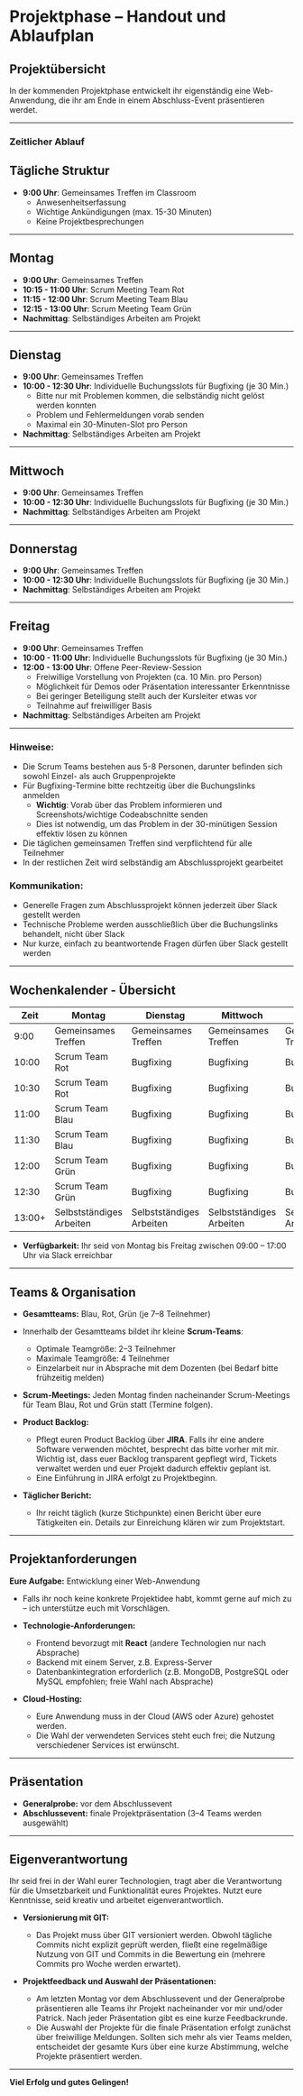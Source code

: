 # Projektphase – Handout und Ablaufplan

## Projektübersicht
In der kommenden Projektphase entwickelt ihr eigenständig eine Web-Anwendung, die ihr am Ende in einem Abschluss-Event präsentieren werdet.

---

### Zeitlicher Ablauf


## Tägliche Struktur

- **9:00 Uhr**: Gemeinsames Treffen im Classroom
  - Anwesenheitserfassung
  - Wichtige Ankündigungen (max. 15-30 Minuten)
  - Keine Projektbesprechungen

---

## Montag

- **9:00 Uhr**: Gemeinsames Treffen
- **10:15 - 11:00 Uhr**: Scrum Meeting Team Rot
- **11:15 - 12:00 Uhr**: Scrum Meeting Team Blau
- **12:15 - 13:00 Uhr**: Scrum Meeting Team Grün
- **Nachmittag**: Selbständiges Arbeiten am Projekt

---

## Dienstag

- **9:00 Uhr**: Gemeinsames Treffen
- **10:00 - 12:30 Uhr**: Individuelle Buchungsslots für Bugfixing (je 30 Min.)
  - Bitte nur mit Problemen kommen, die selbständig nicht gelöst werden konnten
  - Problem und Fehlermeldungen vorab senden
  - Maximal ein 30-Minuten-Slot pro Person
- **Nachmittag**: Selbständiges Arbeiten am Projekt

---

## Mittwoch

- **9:00 Uhr**: Gemeinsames Treffen
- **10:00 - 12:30 Uhr**: Individuelle Buchungsslots für Bugfixing (je 30 Min.)
- **Nachmittag**: Selbständiges Arbeiten am Projekt

---

## Donnerstag

- **9:00 Uhr**: Gemeinsames Treffen
- **10:00 - 12:30 Uhr**: Individuelle Buchungsslots für Bugfixing (je 30 Min.)
- **Nachmittag**: Selbständiges Arbeiten am Projekt

---

## Freitag

- **9:00 Uhr**: Gemeinsames Treffen
- **10:00 - 11:00 Uhr**: Individuelle Buchungsslots für Bugfixing (je 30 Min.)
- **12:00 - 13:00 Uhr**: Offene Peer-Review-Session
  - Freiwillige Vorstellung von Projekten (ca. 10 Min. pro Person)
  - Möglichkeit für Demos oder Präsentation interessanter Erkenntnisse
  - Bei geringer Beteiligung stellt auch der Kursleiter etwas vor
  - Teilnahme auf freiwilliger Basis
- **Nachmittag**: Selbständiges Arbeiten am Projekt

---

### Hinweise:
- Die Scrum Teams bestehen aus 5-8 Personen, darunter befinden sich sowohl Einzel- als auch Gruppenprojekte
- Für Bugfixing-Termine bitte rechtzeitig über die Buchungslinks anmelden
  - **Wichtig**: Vorab über das Problem informieren und Screenshots/wichtige Codeabschnitte senden
  - Dies ist notwendig, um das Problem in der 30-minütigen Session effektiv lösen zu können
- Die täglichen gemeinsamen Treffen sind verpflichtend für alle Teilnehmer
- In der restlichen Zeit wird selbständig am Abschlussprojekt gearbeitet

### Kommunikation:
- Generelle Fragen zum Abschlussprojekt können jederzeit über Slack gestellt werden
- Technische Probleme werden ausschließlich über die Buchungslinks behandelt, nicht über Slack
- Nur kurze, einfach zu beantwortende Fragen dürfen über Slack gestellt werden

---

## Wochenkalender - Übersicht

| Zeit | Montag | Dienstag | Mittwoch | Donnerstag | Freitag |
|------|--------|----------|----------|------------|---------|
| 9:00 | Gemeinsames Treffen | Gemeinsames Treffen | Gemeinsames Treffen | Gemeinsames Treffen | Gemeinsames Treffen |
| 10:00 | Scrum Team Rot | Bugfixing | Bugfixing | Bugfixing | Bugfixing |
| 10:30 | Scrum Team Rot | Bugfixing | Bugfixing | Bugfixing | Bugfixing |
| 11:00 | Scrum Team Blau | Bugfixing | Bugfixing | Bugfixing | Selbstständiges Arbeiten |
| 11:30 | Scrum Team Blau | Bugfixing | Bugfixing | Bugfixing | Selbstständiges Arbeiten |
| 12:00 | Scrum Team Grün | Bugfixing | Bugfixing | Bugfixing | Peer-Review-Session |
| 12:30 | Scrum Team Grün | Bugfixing | Bugfixing | Bugfixing | Peer-Review-Session |
| 13:00+ | Selbstständiges Arbeiten | Selbstständiges Arbeiten | Selbstständiges Arbeiten | Selbstständiges Arbeiten | Selbstständiges Arbeiten |
- **Verfügbarkeit:** Ihr seid von Montag bis Freitag zwischen 09:00 – 17:00 Uhr via Slack erreichbar

---

## Teams & Organisation
- **Gesamtteams:** Blau, Rot, Grün (je 7–8 Teilnehmer)
- Innerhalb der Gesamtteams bildet ihr kleine **Scrum-Teams**:
  - Optimale Teamgröße: 2–3 Teilnehmer
  - Maximale Teamgröße: 4 Teilnehmer
  - Einzelarbeit nur in Absprache mit dem Dozenten (bei Bedarf bitte frühzeitig melden)
- **Scrum-Meetings:** Jeden Montag finden nacheinander Scrum-Meetings für Team Blau, Rot und Grün statt (Termine folgen).

- **Product Backlog:**
  - Pflegt euren Product Backlog über **JIRA**. Falls ihr eine andere Software verwenden möchtet, besprecht das bitte vorher mit mir. Wichtig ist, dass euer Backlog transparent gepflegt wird, Tickets verwaltet werden und euer Projekt dadurch effektiv geplant ist.
  - Eine Einführung in JIRA erfolgt zu Projektbeginn.

- **Täglicher Bericht:**
  - Ihr reicht täglich (kurze Stichpunkte) einen Bericht über eure Tätigkeiten ein. Details zur Einreichung klären wir zum Projektstart.

---

## Projektanforderungen
**Eure Aufgabe:** Entwicklung einer Web-Anwendung

- Falls ihr noch keine konkrete Projektidee habt, kommt gerne auf mich zu – ich unterstütze euch mit Vorschlägen.

- **Technologie-Anforderungen:**
  - Frontend bevorzugt mit **React** (andere Technologien nur nach Absprache)
  - Backend mit einem Server, z.B. Express-Server
  - Datenbankintegration erforderlich (z.B. MongoDB, PostgreSQL oder MySQL empfohlen; freie Wahl nach Absprache)

- **Cloud-Hosting:**
  - Eure Anwendung muss in der Cloud (AWS oder Azure) gehostet werden.
  - Die Wahl der verwendeten Services steht euch frei; die Nutzung verschiedener Services ist erwünscht.

---

## Präsentation
- **Generalprobe:** vor dem Abschlussevent
- **Abschlussevent:** finale Projektpräsentation (3–4 Teams werden ausgewählt)

---

## Eigenverantwortung
Ihr seid frei in der Wahl eurer Technologien, tragt aber die Verantwortung für die Umsetzbarkeit und Funktionalität eures Projektes. Nutzt eure Kenntnisse, seid kreativ und arbeitet eigenverantwortlich.

- **Versionierung mit GIT:**
  - Das Projekt muss über GIT versioniert werden. Obwohl tägliche Commits nicht explizit geprüft werden, fließt eine regelmäßige Nutzung von GIT und Commits in die Bewertung ein (mehrere Commits pro Woche werden erwartet).

- **Projektfeedback und Auswahl der Präsentationen:**
  - Am letzten Montag vor dem Abschlussevent und der Generalprobe präsentieren alle Teams ihr Projekt nacheinander vor mir und/oder Patrick. Nach jeder Präsentation gibt es eine kurze Feedbackrunde.
  - Die Auswahl der Projekte für die finale Präsentation erfolgt zunächst über freiwillige Meldungen. Sollten sich mehr als vier Teams melden, entscheidet der gesamte Kurs über eine kurze Abstimmung, welche Projekte präsentiert werden.

---

**Viel Erfolg und gutes Gelingen!**
